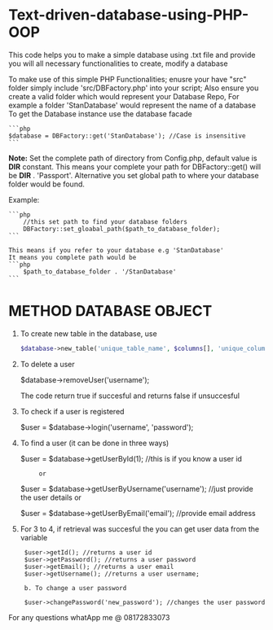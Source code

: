 # Text-driven-database-using-PHP-OOP

This code helps you  to make a simple database using .txt file and provide you will all necessary functionalities to create, modify a database

To make use of this simple PHP Functionalities;
enusre your have "src" folder
simply include 'src/DBFactory.php' into your script;
Also ensure you create a valid folder which would represent your Database Repo,
For example a folder 'StanDatabase' would represent the name of a database
To get the Database instance use the database facade

    ```php
    $database = DBFactory::get('StanDatabase'); //Case is insensitive
    ```

**Note:** Set the complete path of directory from Config.php, default value is __DIR__ constant. This means your complete your path for DBFactory::get() will be __DIR__ . 'Passport'.
Alternative you set global path to where your database folder would be found.

Example:

    ```php
        //this set path to find your database folders
        DBFactory::set_gloabal_path($path_to_database_folder); 
    ```

    This means if you refer to your database e.g 'StanDatabase'
    It means you complete path would be 
    ```php
        $path_to_database_folder . '/StanDatabase'
    ```

# METHOD DATABASE OBJECT
1. To create new table in the database, use
    ```php
    $database->new_table('unique_table_name', $columns[], 'unique_column');
    ```

2. To delete a user

    $database->removeUser('username');

    The code return true if succesful and returns false if unsuccesful

3. To check if a user is registered

    $user = $database->login('username', 'password');

4. To find a user (it can be done in three ways)

    $user = $database->getUserById(1); //this is if you know a user id

            or

    $user = $database->getUserByUsername('username'); //just provide the user details
            or

    $user = $database->getUserByEmail('email'); //provide email address

5. For 3 to 4, if retrieval was succesful the you can get user data from the variable

        $user->getId(); //returns a user id
        $user->getPassword(); //returns a user password
        $user->getEmail(); //returns a user email
        $user->getUsername(); //returns a user username;

        b. To change a user password

        $user->changePassword('new_password'); //changes the user password

For any questions whatApp me @ 08172833073